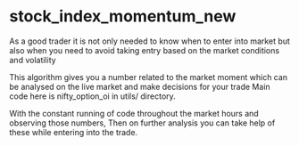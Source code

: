 # stock_index_momentum_new

As a good trader it is not only needed to know when to enter into market but also when you need to avoid taking entry based on the market conditions and volatility

This algorithm gives you a number related to the market moment which can be analysed on the live market and make decisions for your trade
Main code here is nifty_option_oi in utils/ directory.

With the constant running of code throughout the market hours and observing those numbers, Then on further analysis you can take help of these while entering into the trade.

